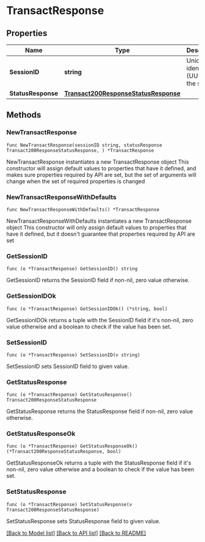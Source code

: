 # TransactResponse

## Properties

Name | Type | Description | Notes
------------ | ------------- | ------------- | -------------
**SessionID** | **string** | Unique identifier (UUID) for the session. | 
**StatusResponse** | [**Transact200ResponseStatusResponse**](Transact200ResponseStatusResponse.md) |  | 

## Methods

### NewTransactResponse

`func NewTransactResponse(sessionID string, statusResponse Transact200ResponseStatusResponse, ) *TransactResponse`

NewTransactResponse instantiates a new TransactResponse object
This constructor will assign default values to properties that have it defined,
and makes sure properties required by API are set, but the set of arguments
will change when the set of required properties is changed

### NewTransactResponseWithDefaults

`func NewTransactResponseWithDefaults() *TransactResponse`

NewTransactResponseWithDefaults instantiates a new TransactResponse object
This constructor will only assign default values to properties that have it defined,
but it doesn't guarantee that properties required by API are set

### GetSessionID

`func (o *TransactResponse) GetSessionID() string`

GetSessionID returns the SessionID field if non-nil, zero value otherwise.

### GetSessionIDOk

`func (o *TransactResponse) GetSessionIDOk() (*string, bool)`

GetSessionIDOk returns a tuple with the SessionID field if it's non-nil, zero value otherwise
and a boolean to check if the value has been set.

### SetSessionID

`func (o *TransactResponse) SetSessionID(v string)`

SetSessionID sets SessionID field to given value.


### GetStatusResponse

`func (o *TransactResponse) GetStatusResponse() Transact200ResponseStatusResponse`

GetStatusResponse returns the StatusResponse field if non-nil, zero value otherwise.

### GetStatusResponseOk

`func (o *TransactResponse) GetStatusResponseOk() (*Transact200ResponseStatusResponse, bool)`

GetStatusResponseOk returns a tuple with the StatusResponse field if it's non-nil, zero value otherwise
and a boolean to check if the value has been set.

### SetStatusResponse

`func (o *TransactResponse) SetStatusResponse(v Transact200ResponseStatusResponse)`

SetStatusResponse sets StatusResponse field to given value.



[[Back to Model list]](../README.md#documentation-for-models) [[Back to API list]](../README.md#documentation-for-api-endpoints) [[Back to README]](../README.md)


